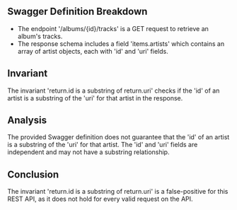 ## Swagger Definition Breakdown
- The endpoint '/albums/{id}/tracks' is a GET request to retrieve an album's tracks.
- The response schema includes a field 'items.artists' which contains an array of artist objects, each with 'id' and 'uri' fields.

## Invariant
The invariant 'return.id is a substring of return.uri' checks if the 'id' of an artist is a substring of the 'uri' for that artist in the response.

## Analysis
The provided Swagger definition does not guarantee that the 'id' of an artist is a substring of the 'uri' for that artist. The 'id' and 'uri' fields are independent and may not have a substring relationship.

## Conclusion
The invariant 'return.id is a substring of return.uri' is a false-positive for this REST API, as it does not hold for every valid request on the API.
